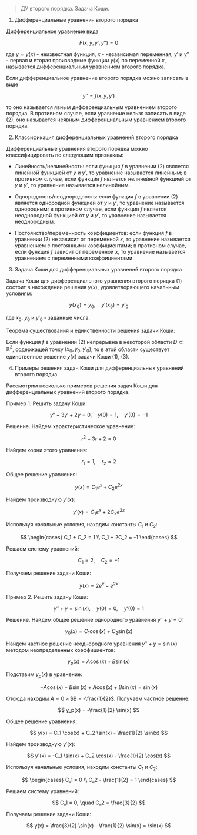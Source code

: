 >ДУ второго порядка. Задача Коши.

1. Дифференциальные уравнения второго порядка

Дифференциальное уравнение вида

$$
F\left(x, y, y', y''\right) = 0 \tag{1}
$$

где $y = y(x)$ - неизвестная функция, $x$ - независимая переменная, $y'$ и $y''$ - первая и вторая производные функции $y(x)$ по переменной $x$, называется дифференциальным уравнением второго порядка.

Если дифференциальное уравнение второго порядка можно записать в виде

$$
y'' = f\left(x, y, y'\right) \tag{2}
$$

то оно называется явным дифференциальным уравнением второго порядка. В противном случае, если уравнение нельзя записать в виде (2), оно называется неявным дифференциальным уравнением второго порядка.

2. Классификация дифференциальных уравнений второго порядка

Дифференциальные уравнения второго порядка можно классифицировать по следующим признакам:

- Линейность/нелинейность: если функция $f$ в уравнении (2) является линейной функцией от $y$ и $y'$, то уравнение называется линейным; в противном случае, если функция $f$ является нелинейной функцией от $y$ и $y'$, то уравнение называется нелинейным.

- Однородность/неоднородность: если функция $f$ в уравнении (2) является однородной функцией от $y$ и $y'$, то уравнение называется однородным; в противном случае, если функция $f$ является неоднородной функцией от $y$ и $y'$, то уравнение называется неоднородным.

- Постоянство/переменность коэффициентов: если функция $f$ в уравнении (2) не зависит от переменной $x$, то уравнение называется уравнением с постоянными коэффициентами; в противном случае, если функция $f$ зависит от переменной $x$, то уравнение называется уравнением с переменными коэффициентами.

3. Задача Коши для дифференциальных уравнений второго порядка

Задача Коши для дифференциального уравнения второго порядка (1) состоит в нахождении решения $y(x)$, удовлетворяющего начальным условиям:

$$
y(x_0) = y_0, \quad y'(x_0) = y'_0 \tag{3}
$$

где $x_0$, $y_0$ и $y'_0$ - заданные числа.

Теорема существования и единственности решения задачи Коши:

Если функция $f$ в уравнении (2) непрерывна в некоторой области $D \subset \mathbb{R}^3$, содержащей точку $(x_0, y_0, y'_0)$, то в этой области существует единственное решение $y(x)$ задачи Коши (1), (3).

4. Примеры решения задач Коши для дифференциальных уравнений второго порядка

Рассмотрим несколько примеров решения задач Коши для дифференциальных уравнений второго порядка.

Пример 1. Решить задачу Коши:

$$
y'' - 3y' + 2y = 0, \quad y(0) = 1, \quad y'(0) = -1
$$

Решение. Найдем характеристическое уравнение:

$$
r^2 - 3r + 2 = 0
$$

Найдем корни этого уравнения:

$$
r_1 = 1, \quad r_2 = 2
$$

Общее решение уравнения:

$$
y(x) = C_1 e^{x} + C_2 e^{2x}
$$

Найдем производную $y'(x)$:

$$
y'(x) = C_1 e^{x} + 2C_2 e^{2x}
$$

Используя начальные условия, находим константы $C_1$ и $C_2$:

$$
\begin{cases}
C_1 + C_2 = 1 \\
C_1 + 2C_2 = -1
\end{cases}
$$

Решаем систему уравнений:

$$
C_1 = 2, \quad C_2 = -1
$$

Получаем решение задачи Коши:

$$
y(x) = 2e^{x} - e^{2x}
$$

Пример 2. Решить задачу Коши:

$$
y'' + y = \sin(x), \quad y(0) = 0, \quad y'(0) = 1
$$

Решение. Найдем общее решение однородного уравнения $y'' + y = 0$:

$$
y_0(x) = C_1 \cos(x) + C_2 \sin(x)
$$

Найдем частное решение неоднородного уравнения $y'' + y = \sin(x)$ методом неопределенных коэффициентов:

$$
y_p(x) = A \cos(x) + B \sin(x)
$$

Подставим $y_p(x)$ в уравнение:

$$
-A \cos(x) - B \sin(x) + A \cos(x) + B \sin(x) = \sin(x)
$$

Отсюда находим $A = 0$ и $B = -\frac{1}{2}$. Получаем частное решение:

$$
y_p(x) = -\frac{1}{2} \sin(x)
$$

Общее решение уравнения:

$$
y(x) = C_1 \cos(x) + C_2 \sin(x) - \frac{1}{2} \sin(x)
$$

Найдем производную $y'(x)$:

$$
y'(x) = -C_1 \sin(x) + C_2 \cos(x) - \frac{1}{2} \cos(x)
$$

Используя начальные условия, находим константы $C_1$ и $C_2$:

$$
\begin{cases}
C_1 = 0 \\
C_2 - \frac{1}{2} = 1
\end{cases}
$$

Решаем систему уравнений:

$$
C_1 = 0, \quad C_2 = \frac{3}{2}
$$

Получаем решение задачи Коши:

$$
y(x) = \frac{3}{2} \sin(x) - \frac{1}{2} \sin(x) = \sin(x)
$$
